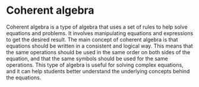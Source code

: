 # Coherent algebra

Coherent algebra is a type of algebra that uses a set of rules to help solve equations and problems. It involves manipulating equations and expressions to get the desired result. The main concept of coherent algebra is that equations should be written in a consistent and logical way. This means that the same operations should be used in the same order on both sides of the equation, and that the same symbols should be used for the same operations. This type of algebra is useful for solving complex equations, and it can help students better understand the underlying concepts behind the equations.
